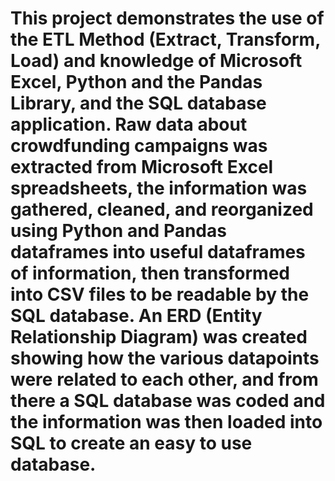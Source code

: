 # This project demonstrates the use of the ETL Method (Extract, Transform, Load) and knowledge of Microsoft Excel, Python and the Pandas Library, and the SQL database application. Raw data about crowdfunding campaigns was extracted from Microsoft Excel spreadsheets, the information was gathered, cleaned, and reorganized using Python and Pandas dataframes into useful dataframes of information, then transformed into CSV files to be readable by the SQL database. An ERD (Entity Relationship Diagram) was created showing how the various datapoints were related to each other, and from there a SQL database was coded and the information was then loaded into SQL to create an easy to use database.

